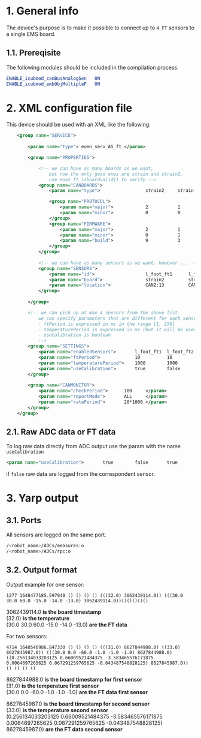 # 1. General info
The device's purpose is to make it possible to connect up to `4 FT` sensors to a single EMS board.

## 1.1. Prereqisite
The following modules should be included in the compilation process:

```cmake
ENABLE_icubmod_canBusAnalogSen   ON
ENABLE_icubmod_embObjMultipleF   ON
```

# 2. XML configuration file

This device should be used with an XML like the following:

```xml
    <group name="SERVICE">
        
        <param name="type"> eomn_serv_AS_ft </param>

        <group name="PROPERTIES">

            <!-- we can have as many boards as we want, 
                but now the only good ones are strain and strain2. 
                use eoas_ft_isboardvalid() to verify -->
            <group name="CANBOARDS">
                <param name="type">                 strain2     strain      </param>

                <group name="PROTOCOL">
                    <param name="major">            2           1           </param>    
                    <param name="minor">            0           0           </param>     
                </group>                    
                <group name="FIRMWARE">
                    <param name="major">            2           1           </param>    
                    <param name="minor">            0           1           </param> 
                    <param name="build">            9           3           </param>
                </group>
            </group>
            
            <!-- we can have as many sensors as we want. however ... -->
            <group name="SENSORS">
                <param name="id">                   l_foot_ft1      l_foot_ft2      l_foot_ft3  </param>
                <param name="board">                strain2         strain2         strain      </param>
                <param name="location">             CAN2:13         CAN1:12         CAN2:11     </param>
            </group>                
        
        </group>

        <!-- we can pick up at max 4 sensors from the above list. 
            we can specify parameters that are different for each sensor 
            - ftPeriod is expressed in ms in the range [1, 250]
            - temperaturePeriod is expressed in ms (but it will be used in seconds).
            - useCalibration is boolean
            -->
        <group name="SETTINGS">        
            <param name="enabledSensors">       l_foot_ft1  l_foot_ft2  l_foot_ft3      </param>
            <param name="ftPeriod">             10          10          10              </param>
            <param name="temperaturePeriod">    1000        1000        0               </param>
            <param name="useCalibration">       true        false       true            </param>           
        </group>       
    
        <group name="CANMONITOR">        
            <param name="checkPeriod">      100     </param>
            <param name="reportMode">       ALL     </param>
            <param name="ratePeriod">       20*1000 </param>
        </group>    
    </group>

```

## 2.1. Raw ADC data or FT data
To log raw data directly from ADC output use the param with the name `useCalibration`

```xml
<param name="useCalibration">       true        false       true            </param>           
```

if `false` raw data are logged from the correspondent sensor.


# 3. Yarp output

## 3.1. Ports

All sensors are logged on the same port.  

```bash
/<robot_name>/ADCs/measures:o 
/<robot_name>/ADCs/rpc:o

```

## 3.2. Output format

Output example for one sensor:  
```
1277 1648477185.597940 () () () () (((32.0) 3062439114.0)) (((30.0 30.0 60.0 -15.0 -14.0 -13.0) 3062439114.0))()()()()()  
```

3062439114.0 **is the board timestamp**  
(32.0) **is the temperature**    
(30.0 30.0 60.0 -15.0 -14.0 -13.0) **are the FT data**  

For two sensors:
```
4714 1648546986.847330 () () () () (((31.0) 8627844988.0) ((33.0) 8627845987.0)) (((30.0 0.0 -60.0 -1.0 -1.0 -1.0) 8627844988.0) ((0.256134033203125 0.66009521484375 -3.583465576171875 0.0064697265625 0.067291259765625 -0.043487548828125) 8627845987.0)) () () () ()
```
8627844988.0 **is the board timestamp for first sensor**  
(31.0) **is the temperature first sensor**    
(30.0 0.0 -60.0 -1.0 -1.0 -1.0) **are the FT data first sensor**  

8627845987.0 **is the board timestamp for second sensor**  
(33.0) **is the temperature second sensor**    
(0.256134033203125 0.66009521484375 -3.583465576171875 0.0064697265625 0.067291259765625 -0.043487548828125) 8627845987.0) **are the FT data second sensor**  